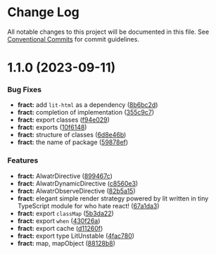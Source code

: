 # Change Log

All notable changes to this project will be documented in this file.
See [Conventional Commits](https://conventionalcommits.org) for commit guidelines.

# 1.1.0 (2023-09-11)

### Bug Fixes

- **fract:** add `lit-html` as a dependency ([8b6bc2d](https://github.com/AliMD/alwatr/commit/8b6bc2da27d5ad2613f911041ee7c77c20cd1bcf))
- **fract:** completion of implementation ([355c9c7](https://github.com/AliMD/alwatr/commit/355c9c72f94b63f9334dc9c70ebb2b78fc3482c6))
- **fract:** export classes ([f94e029](https://github.com/AliMD/alwatr/commit/f94e029263b05788db71946333f867dc47576672))
- **fract:** exports ([10f6148](https://github.com/AliMD/alwatr/commit/10f614899fcfa44fc69f2c3569210958286a456b))
- **fract:** structure of classes ([6d8e46b](https://github.com/AliMD/alwatr/commit/6d8e46b34020bc0b7689cace1ea0278b64af92e9))
- **fract:** the name of package ([59878ef](https://github.com/AliMD/alwatr/commit/59878ef6e6bf579a8a900fa108dc0231af27221c))

### Features

- **fract:** AlwatrDirective ([899467c](https://github.com/AliMD/alwatr/commit/899467c878a36a3dd92acc07dfb861ee9db400cf))
- **fract:** AlwatrDynamicDirective ([c8560e3](https://github.com/AliMD/alwatr/commit/c8560e35cf68189de2d0ffc979b49fcd9829427b))
- **fract:** AlwatrObserveDirective ([82b5a15](https://github.com/AliMD/alwatr/commit/82b5a15d003f61d340a7e6c7ce912c1f40af84a6))
- **fract:** elegant simple render strategy powered by lit written in tiny TypeScript module for who hate react! ([67a1da3](https://github.com/AliMD/alwatr/commit/67a1da3326d545d9f58e04beadfe267480d72fb8))
- **fract:** export `classMap` ([5b3da22](https://github.com/AliMD/alwatr/commit/5b3da2279e5f8211cdf800d3ee56d0e72e111bbc))
- **fract:** export `when` ([430f26a](https://github.com/AliMD/alwatr/commit/430f26a8b65796bcb875bd92215449c58a947b56))
- **fract:** export cache ([d11260f](https://github.com/AliMD/alwatr/commit/d11260f443e9d01c3ad0885a3b5ef46f466e058d))
- **fract:** export type LitUnstable ([4fac780](https://github.com/AliMD/alwatr/commit/4fac78092e152a04071c465ef195ae6573a0f984))
- **fract:** map, mapObject ([88128b8](https://github.com/AliMD/alwatr/commit/88128b8cb9b05e51eeec58df0e130a659940ff82))

